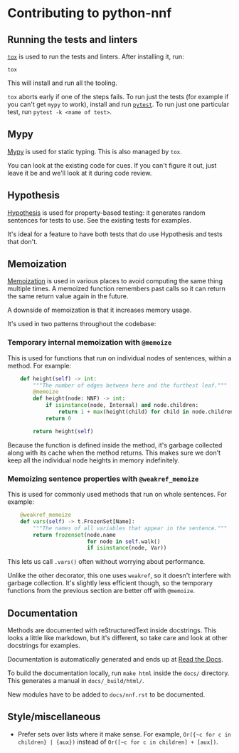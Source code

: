 # Contributing to python-nnf

## Running the tests and linters

[`tox`](https://tox.readthedocs.io/en/latest/) is used to run the tests and linters. After installing it, run:

```
tox
```

This will install and run all the tooling.

`tox` aborts early if one of the steps fails. To run just the tests (for example if you can't get `mypy` to work), install and run [`pytest`](https://docs.pytest.org/en/latest/getting-started.html). To run just one particular test, run `pytest -k <name of test>`.

## Mypy

[Mypy](https://mypy.readthedocs.io/en/stable/) is used for static typing. This is also managed by `tox`.

You can look at the existing code for cues. If you can't figure it out, just leave it be and we'll look at it during code review.

## Hypothesis

[Hypothesis](https://hypothesis.readthedocs.io/en/latest/) is used for property-based testing: it generates random sentences for tests to use. See the existing tests for examples.

It's ideal for a feature to have both tests that do use Hypothesis and tests that don't.

## Memoization

[Memoization](https://en.wikipedia.org/wiki/Memoization) is used in various places to avoid computing the same thing multiple times. A memoized function remembers past calls so it can return the same return value again in the future.

A downside of memoization is that it increases memory usage.

It's used in two patterns throughout the codebase:

### Temporary internal memoization with `@memoize`

This is used for functions that run on individual nodes of sentences, within a method. For example:

```python
    def height(self) -> int:
        """The number of edges between here and the furthest leaf."""
        @memoize
        def height(node: NNF) -> int:
            if isinstance(node, Internal) and node.children:
                return 1 + max(height(child) for child in node.children)
            return 0

        return height(self)
```

Because the function is defined inside the method, it's garbage collected along with its cache when the method returns. This makes sure we don't keep all the individual node heights in memory indefinitely.

### Memoizing sentence properties with `@weakref_memoize`

This is used for commonly used methods that run on whole sentences. For example:

```python
    @weakref_memoize
    def vars(self) -> t.FrozenSet[Name]:
        """The names of all variables that appear in the sentence."""
        return frozenset(node.name
                         for node in self.walk()
                         if isinstance(node, Var))
```

This lets us call `.vars()` often without worrying about performance.

Unlike the other decorator, this one uses `weakref`, so it doesn't interfere with garbage collection. It's slightly less efficient though, so the temporary functions from the previous section are better off with `@memoize`.

## Documentation

Methods are documented with reStructuredText inside docstrings. This looks a little like markdown, but it's different, so take care and look at other docstrings for examples.

Documentation is automatically generated and ends up at [Read the Docs](https://python-nnf.readthedocs.io/en/latest/).

To build the documentation locally, run `make html` inside the `docs/` directory. This generates a manual in `docs/_build/html/`.

New modules have to be added to `docs/nnf.rst` to be documented.

## Style/miscellaneous

- Prefer sets over lists where it make sense. For example, `Or({~c for c in children} | {aux})` instead of `Or([~c for c in children] + [aux])`.
